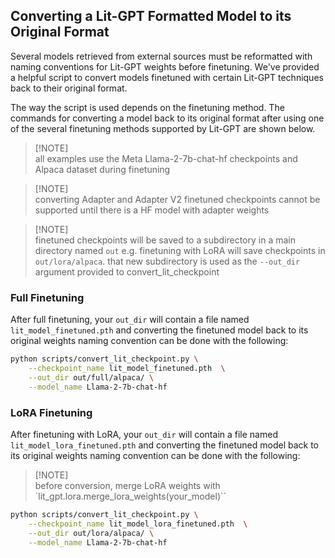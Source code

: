 ## Converting a Lit-GPT Formatted Model to its Original Format

Several models retrieved from external sources must be reformatted with naming conventions for Lit-GPT weights before finetuning. We've provided a helpful script to convert models finetuned with certain Lit-GPT techniques back to their original format.

The way the script is used depends on the finetuning method. The commands for converting a model back to its original format after using one of the several finetuning methods supported by Lit-GPT are shown below.

> [!NOTE]\
> all examples use the Meta Llama-2-7b-chat-hf checkpoints and Alpaca dataset during finetuning

> [!NOTE]\
> converting Adapter and Adapter V2 finetuned checkpoints cannot be supported until there is a HF model with adapter weights

> [!NOTE]\
> finetuned checkpoints will be saved to a subdirectory in a main directory named `out` e.g. finetuning with LoRA will save checkpoints in `out/lora/alpaca`. that new subdirectory is used as the `--out_dir` argument provided to convert_lit_checkpoint

### Full Finetuning

After full finetuning, your `out_dir` will contain a file named `lit_model_finetuned.pth` and converting the finetuned model back to its original weights naming convention can be done with the following:

```sh
python scripts/convert_lit_checkpoint.py \
    --checkpoint_name lit_model_finetuned.pth  \
    --out_dir out/full/alpaca/ \
    --model_name Llama-2-7b-chat-hf
```

### LoRA Finetuning

After finetuning with LoRA, your `out_dir` will contain a file named `lit_model_lora_finetuned.pth` and converting the finetuned model back to its original weights naming convention can be done with the following:

> [!NOTE]\
> before conversion, merge LoRA weights with `lit_gpt.lora.merge_lora_weights(your_model)``

```sh
python scripts/convert_lit_checkpoint.py \
    --checkpoint_name lit_model_lora_finetuned.pth  \
    --out_dir out/lora/alpaca/ \
    --model_name Llama-2-7b-chat-hf
```
